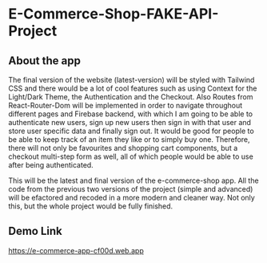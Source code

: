 # E-Commerce-Shop-FAKE-API-Project

## About the app

The final version of the website (latest-version) will be styled with Tailwind CSS and there would be a lot of cool features such as using Context for the Light/Dark Theme, the Authentication and the Checkout. Also Routes from React-Router-Dom will be implemented in order to navigate throughout different pages and Firebase backend, with which I am going to be able to authenticate new users, sign up new users then sign in with that user and store user specific data and finally sign out. It would be good for people to be able to keep track of an item they like or to simply buy one. Therefore, there will not only be favourites and shopping cart components, but a checkout multi-step form as well, all of which people would be able to use after being authenticated.

This will be the latest and final version of the e-commerce-shop app. All the code from the previous two versions of the project (simple and advanced) will be efactored and recoded in a more modern and cleaner way. Not only this, but the whole project would be fully finished.

## Demo Link

https://e-commerce-app-cf00d.web.app
